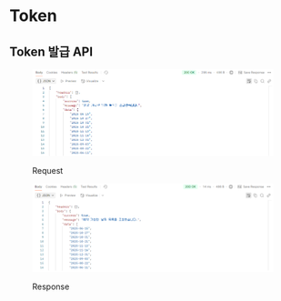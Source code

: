# Token

## Token 발급 API

<figure><img src="../../.gitbook/assets/image%20(12).png" alt=""><figcaption><p>Request</p></figcaption></figure>

<figure><img src="../../.gitbook/assets/image%20(13).png" alt=""><figcaption><p>Response</p></figcaption></figure>
